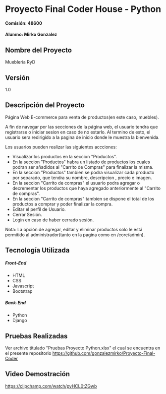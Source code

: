 # Proyecto Final Coder House - Python
#### Comisión: 48600
#### Alumno: Mirko Gonzalez

## Nombre del Proyecto
Muebleria RyD

## Versión
1.0

## Descripción del Proyecto
Página Web E-commerce para venta de productos(en este caso, muebles).

A fin de navegar por las secciones de la página web, el usuario tendra que registrarse o iniciar sesion en caso de no estarlo. Al termino de esto, el usuario sera redirigido a la pagina de inicio donde le muestra la bienvenida.

Los usuarios pueden realizar las siguientes accciones:
- Visualizar los productos en la seccion "Productos".
- En la seccion "Productos" habra un listado de productos los cuales podran ser añadidos al "Carrito de Compras" para finalizar la misma.
- En la seccion "Productos" tambien se podra visualizar cada producto por separado, que tendra su nombre, descripcion , precio e imagen.
- En la seccion "Carrito de compras" el usuario podra agregar o decrementar los productos que haya agregado anteriormente al "Carrito de compras".
- En la seccion "Carrito de compras" tambien se dispone el total de los productos a comprar y poder finalizar la compra.
- Editar el perfil de Usuario.
- Cerrar Sesión.
- Login en caso de haber cerrado sesión.

Nota: La opción de agregar, editar y eliminar productos solo le está permitido al administrador(tanto en la pagina como en /core/admin).

## Tecnología Utilizada

##### Front-End
- HTML
- CSS
- Javascript
- Bootstrap

##### Back-End
- Python 
- Django

## Pruebas Realizadas

Ver archivo titulado "Pruebas Proyecto Python.xlsx" el cual se encuentra en el presente repositorio https://github.com/gonzalezmirko/Proyecto-Final-Coder

## Video Demostración
  https://clipchamp.com/watch/pvHCL0tZGwb
